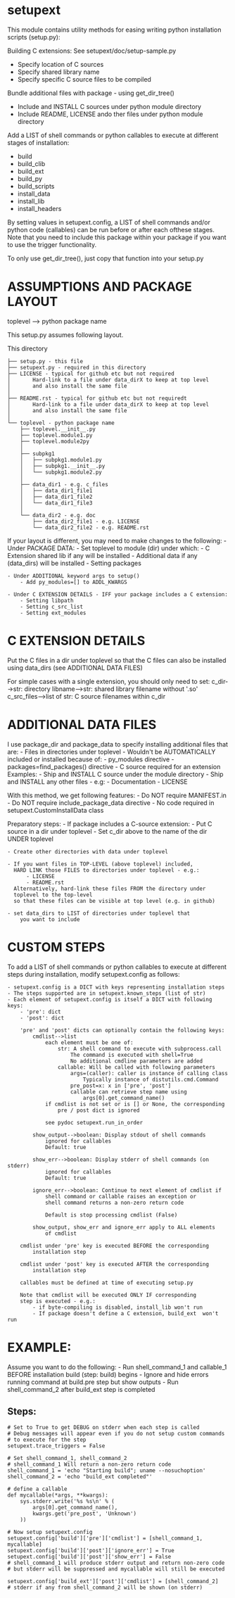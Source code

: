 # setupext
This module contains utility methods for easing writing python installation scripts (setup.py):

Building C extensions: See setupext/doc/setup-sample.py
- Specify location of C sources
- Specify shared library name
- Specify specific C source files to be compiled

Bundle additional files with package - using get_dir_tree()
- Include and INSTALL C sources under python module directory
- Include README, LICENSE ando ther files under python module directory

Add a LIST of shell commands or python callables to execute at different stages of installation:
- build
- build_clib
- build_ext
- build_py
- build_scripts
- install_data
- install_lib
- install_headers

By setting values in setupext.config, a LIST of shell commands and/or python code (callables) can be run before or after each ofthese stages.  Note that you need to include this package within your package if you want
to use the trigger functionality.

To only use get_dir_tree(), just copy that function into your setup.py


# ASSUMPTIONS AND PACKAGE LAYOUT
toplevel --> python package name

This setup.py assumes following layout.

This directory

	├── setup.py - this file
	├── setupext.py - required in this directory
	├── LICENSE - typical for github etc but not required
	│       Hard-link to a file under data_dirX to keep at top level
	│       and also install the same file
	│
	├── README.rst - typical for github etc but not requiredt
	│       Hard-link to a file under data_dirX to keep at top level
	│       and also install the same file
	│
	└── toplevel - python package name
	    ├── toplevel.__init__.py
	    ├── toplevel.module1.py
	    ├── toplevel.module2py
	    │
	    ├── subpkg1
	    │   ├── subpkg1.module1.py
	    │   ├── subpkg1.__init__.py
	    │   └── subpkg1.module2.py
	    │
	    ├── data_dir1 - e.g. c_files
	    │   ├── data_dir1_file1
	    │   ├── data_dir1_file2
	    │   └── data_dir1_file3
	    │
	    └── data_dir2 - e.g. doc
	        ├── data_dir2_file1 - e.g. LICENSE
	        └── data_dir2_file2 - e.g. README.rst


If your layout is different, you may need to make changes to the following:
    - Under PACKAGE DATA:
        - Set toplevel to module (dir) under which:
            - C Extension shared lib if any will be installed
            - Additional data if any (data_dirs) will be installed
        - Setting packages

    - Under ADDITIONAL keyword args to setup()
        - Add py_modules=[] to ADDL_KWARGS

    - Under C EXTENSION DETAILS - IFF your package includes a C extension:
        - Setting libpath
        - Setting c_src_list
        - Setting ext_modules


# C EXTENSION DETAILS
Put the C files in a dir under toplevel so that the C files can also be installed using data_dirs (see ADDITIONAL DATA FILES)

For simple cases with a single extension, you should only need to set:
    c_dir-->str: directory
    libname-->str: shared library filename without '.so'
    c_src_files-->list of str: C source filenames within c_dir

# ADDITIONAL DATA FILES
I use package_dir and package_data to specify installing additional files that are:
    - Files in directories under toplevel
    - Wouldn't be AUTOMATICALLY included or installed because of:
        - py_modules directive
        - packages=find_packages() directive
        - C source required for an extension
Examples:
    - Ship and INSTALL C source under the module directory
    - Ship and INSTALL any other files - e.g:
        - Documentation
        - LICENSE

With this method, we get following features:
    - Do NOT require MANIFEST.in
    - Do NOT require include_package_data directive
    - No code required in setupext.CustomInstallData class

Preparatory steps:
    - If package includes a C-source extension:
        - Put C source in a dir under toplevel
        - Set c_dir above to the name of the dir UNDER toplevel

    - Create other directories with data under toplevel

    - If you want files in TOP-LEVEL (above toplevel) included,
      HARD LINK those FILES to directories under toplevel - e.g.:
          - LICENSE
          - README.rst
      Alternatively, hard-link these files FROM the directory under
      toplevel to the top-level
      so that these files can be visible at top level (e.g. in github)

    - set data_dirs to LIST of directories under toplevel that
        you want to include



# CUSTOM STEPS
To add a LIST of shell commands or python callables to execute at different steps during installation, modify setupext.config as follows:

    - setupext.config is a DICT with keys representing installation steps
    - The steps supported are in setupext.known_steps (list of str)
    - Each element of setupext.config is itself a DICT with following keys:
        - 'pre': dict
        - 'post': dict

        'pre' and 'post' dicts can optionally contain the following keys:
            cmdlist-->list
                each element must be one of:
                    str: A shell command to execute with subprocess.call
                        The command is executed with shell=True
                        No additional cmdline parameters are added
                    callable: Will be called with following parameters
                        args=(caller): caller is instance of calling class
                            Typically instance of distutils.cmd.Command
                        pre_post=x: x in ['pre', 'post']
                        callable can retrieve step name using
                            args[0].get_command_name()
                if cmdlist is not set or is [] or None, the corresponding
                    pre / post dict is ignored

                see pydoc setupext.run_in_order

            show_output-->boolean: Display stdout of shell commands
                ignored for callables
                Default: true

            show_err-->boolean: Display stderr of shell commands (on stderr)
                ignored for callables
                Default: true

            ignore_err-->boolean: Continue to next element of cmdlist if
                shell command or callable raises an exception or
                shell command returns a non-zero return code

                Default is stop processing cmdlist (False)

            show_output, show_err and ignore_err apply to ALL elements
                of cmdlist

        cmdlist under 'pre' key is executed BEFORE the corresponding
            installation step

        cmdlist under 'post' key is executed AFTER the corresponding
            installation step

        callables must be defined at time of executing setup.py

        Note that cmdlist will be executed ONLY IF corresponding
        step is executed - e.g.:
            - if byte-compiling is disabled, install_lib won't run
            - If package doesn't define a C extension, build_ext  won't run

# EXAMPLE:
Assume you want to do the following:
    - Run shell_command_1 and callable_1 BEFORE
        installation build (step: build) begins
    - Ignore and hide errors running command at build.pre step
        but show outputs
    - Run shell_command_2 after build_ext step is completed
## Steps:

~~~~ {.sourceCode .python}
# Set to True to get DEBUG on stderr when each step is called
# Debug messages will appear even if you do not setup custom commands
# to execute for the step
setupext.trace_triggers = False

# Set shell_command_1, shell_command_2
# shell_command_1 Will return a non-zero return code
shell_command_1 = 'echo "Starting build"; uname --nosuchoption'
shell_command_2 = 'echo "build_ext completed"'

# define a callable
def mycallable(*args, **kwargs):
    sys.stderr.write('%s %s\n' % (
        args[0].get_command_name(),
        kwargs.get('pre_post', 'Unknown')
    ))

# Now setup setupext.config
setupext.config['build']['pre']['cmdlist'] = [shell_command_1, mycallable]
setupext.config['build']['post']['ignore_err'] = True
setupext.config['build']['post']['show_err'] = False
# shell_command_1 will produce stderr output and return non-zero code
# but stderr will be suppressed and mycallable will still be executed

setupext.config['build_ext']['post']['cmdlist'] = [shell_command_2]
# stderr if any from shell_command_2 will be shown (on stderr)
~~~~
